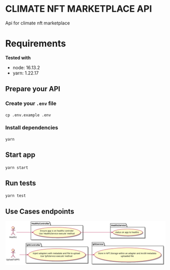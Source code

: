 # CLIMATE NFT MARKETPLACE API

Api for climate nft marketplace

# Requirements

**Tested with**

- node: 16.13.2
- yarn: 1.22.17

## Prepare your API

  ### Create your `.env` file

  `cp .env.example .env`

  ### Install dependencies

  `yarn`

## Start app

`yarn start`

## Run tests

`yarn test`


## Use Cases endpoints

![Use Cases](./docs/images/useCases.png)